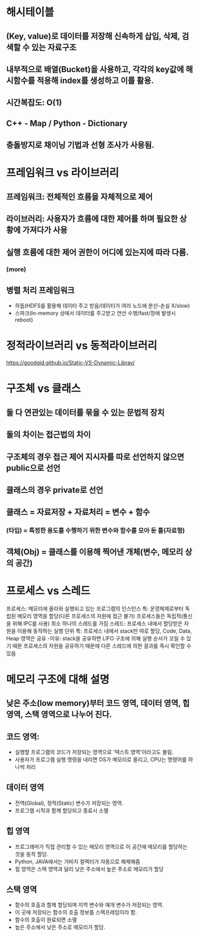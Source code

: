 # 해시테이블
## (Key, value)로 데이터를 저장해 신속하게 삽입, 삭제, 검색할 수 있는 자료구조
## 내부적으로 배열(Bucket)을 사용하고, 각각의 key값에 해시함수를 적용해 index를 생성하고 이를 활용.
## 시간복잡도: O(1)
## C++ - Map / Python - Dictionary
## 충돌방지로 채이닝 기법과 선형 조사가 사용됨.


# 프레임워크 vs 라이브러리
## 프레임워크: 전체적인 흐름을 자체적으로 제어
## 라이브러리: 사용자가 흐름에 대한 제어를 하며 필요한 상황에 가져다가 사용
## 실행 흐름에 대한 제어 권한이 어디에 있는지에 따라 다름.
### (more)
## 병렬 처리 프레임워크 
- 하둡(HDFS를 활용해 데이터 주고 받음/데이터가 여러 노드에 분산-손실 X/slow)
- 스파크(In-memory 상에서 데이터를 주고받고 연산 수행/fast/장애 발생시 reboot)


# 정적라이브러리 vs 동적라이브러리
https://goodgid.github.io/Static-VS-Dynamic-Libray/


# 구조체 vs 클래스
## 둘 다 연관있는 데이터를 묶을 수 있는 문법적 장치
## 둘의 차이는 접근법의 차이
## 구조체의 경우 접근 제어 지시자를 따로 선언하지 않으면 public으로 선언
## 클래스의 경우 private로 선언

## 클래스 = 자료저장 + 자료처리 = 변수 + 함수
### (타입) = 특정한 용도를 수행하기 위한 변수와 함수를 모아 둔 틀(자료형)

## 객체(Obj) = 클래스를 이용해 찍어낸 개체(변수, 메모리 상의 공간)


# 프로세스 vs 스레드
프로세스: 메모리에 올라와 실행되고 있는 프로그램의 인스턴스
    특: 운영체제로부터 독립된 메모리 영역을 할당(다른 프로세스의 자원에 접근 불가)
        프로세스들은 독립적(통신을 위해 IPC를 사용)
        최소 하나의 스레드를 가짐
스레드: 프로세스 내에서 할당받은 자원을 이용해 동작하는 실행 단위
   특: 프로세스 내에서 stack만 따로 할당, Code, Data, Heap 영역은 공유
        -이유: stack을 공유하면 LIFO 구조에 의해 실행 순서가 꼬일 수 있기 때문
       프로세스의 자원을 공유하기 때문에 다른 스레드에 의한 결과를 즉시 확인할 수 있음
       

# 메모리 구조에 대해 설명
## 낮은 주소(low memory)부터 코드 영역, 데이터 영역, 힙 영역, 스택 영역으로 나누어 진다.
## 코드 영역: 
- 실행할 프로그램의 코드가 저장되는 영역으로 '텍스트 영역'이라고도 불림. 
- 사용자가 프로그램 실행 명령을 내리면 OS가 메모리로 올리고, CPU는 명령어를 하나씩 처리
## 데이터 영역
- 전역(Global), 정적(Static) 변수가 저장되는 영역.
- 프로그램 시작과 함께 할당되고 종료시 소멸
## 힙 영역
- 프로그래머가 직접 관리할 수 있는 메모리 영역으로 이 공간에 메모리를 할당하는 것을 동적 할당.
- Python, JAVA에서는 가비지 컬렉터가 자동으로 해제해줌
- 힙 영역은 스택 영역과 달리 낮은 주소에서 높은 주소로 메모리가 할당
## 스택 영역
- 함수의 호출과 함께 할당되며 지역 변수와 매개 변수가 저장되는 영역.
- 이 곳에 저장되는 함수의 호출 정보를 스택프레임이라 함.
- 함수의 호출이 완료되면 소멸
- 높은 주소에서 낮은 주소로 메모리가 할당.